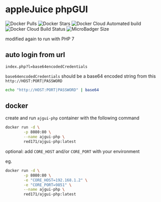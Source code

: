 # appleJuice phpGUI

![Docker Pulls](https://img.shields.io/docker/pulls/red171/ajgui-php.svg)
![Docker Stars](https://img.shields.io/docker/stars/red171/ajgui-php.svg)
![Docker Cloud Automated build](https://img.shields.io/docker/cloud/automated/red171/ajgui-php.svg)
![Docker Cloud Build Status](https://img.shields.io/docker/cloud/build/red171/ajgui-php.svg)
![MicroBadger Size](https://img.shields.io/microbadger/image-size/red171/ajgui-php.svg)

modified again to run with PHP 7

## auto login from url

`index.php?l=base64encodedCredentials`

`base64encodedCredentials` should be a base64 encoded string from this `http://HOST:PORT|PASSWORD`

```bash
echo "http://HOST:PORT|PASSWORD" | base64
```

## docker

create and run `ajgui-php` container with the following command

```bash
docker run -d \
        -p 8080:80 \
        --name ajgui-php \
        red171/ajgui-php:latest
```

optional: add `CORE_HOST` and/or `CORE_PORT` with your environment

eg.

```bash
docker run -d \
        -p 8080:80 \
        -e "CORE_HOST=192.168.1.2" \
        -e "CORE_PORT=9851" \
        --name ajgui-php \
        red171/ajgui-php:latest
```
